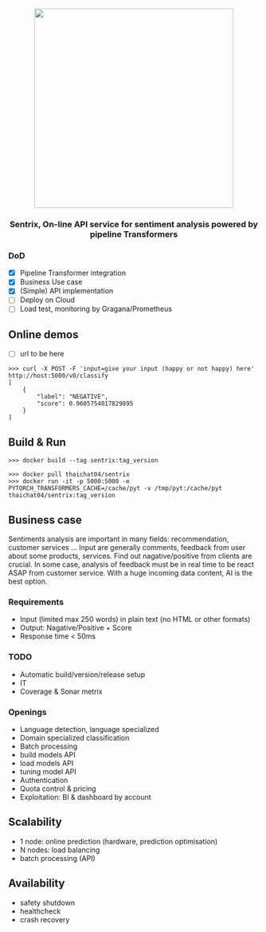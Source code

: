 <!---
Copyright 2020 The HuggingFace Team. All rights reserved.

Licensed under the Apache License, Version 2.0 (the "License");
you may not use this file except in compliance with the License.
You may obtain a copy of the License at

    http://www.apache.org/licenses/LICENSE-2.0

Unless required by applicable law or agreed to in writing, software
distributed under the License is distributed on an "AS IS" BASIS,
WITHOUT WARRANTIES OR CONDITIONS OF ANY KIND, either express or implied.
See the License for the specific language governing permissions and
limitations under the License.
-->

<p align="center">
    <br>
    <img src="https://raw.githubusercontent.com/huggingface/transformers/master/docs/source/imgs/transformers_logo_name.png" width="400"/>
    <br>
<p>

<h3 align="center">
<p>Sentrix, On-line API service for sentiment analysis powered by pipeline Transformers</p>
</h3>


### DoD

- [x] Pipeline Transformer integration
- [x] Business Use case
- [x] (Simple) API implementation
- [ ] Deploy on Cloud
- [ ] Load test, monitoring by Gragana/Prometheus

## Online demos
- [ ] url to be here
```shell script
>>> curl -X POST -F 'input=give your input (happy or not happy) here' http://host:5000/v0/classify
[
    {
        "label": "NEGATIVE",
        "score": 0.9605754017829895
    }
]
```

## Build & Run
```shell script
>>> docker build --tag sentrix:tag_version

>>> docker pull thaichat04/sentrix
>>> docker run -it -p 5000:5000 -e PYTORCH_TRANSFORMERS_CACHE=/cache/pyt -v /tmp/pyt:/cache/pyt thaichat04/sentrix:tag_version
```


## Business case

Sentiments analysis are important in many fields: recommendation, customer services ...
Input are generally comments, feedback from user about some products, services. Find out nagative/positive from clients are crucial.
In some case, analysis of feedback must be in real time to be react ASAP from customer service. With a huge incoming data content, AI is the best option.

### Requirements

* Input (limited max 250 words) in plain text (no HTML or other formats)
* Output: Nagative/Positive + Score
* Response time < 50ms

### TODO
* Automatic build/version/release setup
* IT
* Coverage & Sonar metrix

### Openings
* Language detection, language specialized
* Domain specialized classification
* Batch processing
* build models API
* load models API
* tuning model API
* Authentication
* Quota control & pricing
* Exploitation: BI & dashboard by account

## Scalability
* 1 node: online prediction (hardware, prediction optimisation)
* N nodes: load balancing
* batch processing (API)

## Availability
* safety shutdown
* healthcheck
* crash recovery

